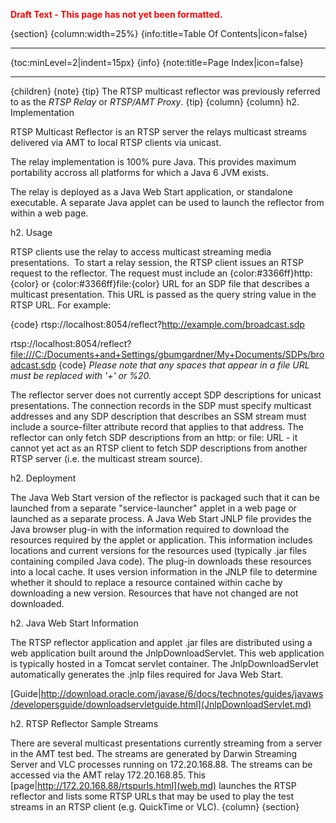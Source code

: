 <font color='red'><b>Draft Text - This page has not yet been formatted.</b></font>

{section}
{column:width=25%}
{info:title=Table Of Contents|icon=false}

---

{toc:minLevel=2|indent=15px}
{info}
{note:title=Page Index|icon=false}

---

{children}
{note}
{tip}
The RTSP multicast reflector was previously referred to as the _RTSP Relay_ or _RTSP/AMT Proxy_.
{tip}
{column}
{column}
h2. Implementation


RTSP Multicast Reflector is an RTSP server the relays multicast streams delivered via AMT to local RTSP clients via unicast.

The relay implementation is 100% pure Java. This provides maximum portability accross all platforms for which a Java 6 JVM exists.

The relay is deployed as a Java Web Start application, or standalone executable. A separate Java applet can be used to launch the reflector from within a web page.


h2. Usage

RTSP clients use the relay to access multicast streaming media presentations.&nbsp; To start a relay session, the RTSP client issues an RTSP request to the reflector. The request must include an {color:#3366ff}http:{color} or {color:#3366ff}file:{color} URL for an SDP file that describes a multicast presentation. This URL is passed as the query string value in the RTSP URL. For example:

{code}
rtsp://localhost:8054/reflect?http://example.com/broadcast.sdp

rtsp://localhost:8054/reflect?[file:///C:/Documents+and+Settings/gbumgardner/My+Documents/SDPs/broadcast.sdp](file:///C:/Documents+and+Settings/gbumgardner/My+Documents/SDPs/broadcast.sdp)
{code}
_Please note that any spaces that appear in a file URL must be replaced with '+' or %20._


The reflector server does not currently accept SDP descriptions for unicast   presentations. The connection records in the SDP must specify multicast   addresses and any SDP description that describes an SSM stream must include a source-filter attribute record that applies to   that address. The reflector can only fetch SDP descriptions from an http: or file: URL - it cannot yet act as an RTSP client to fetch SDP   descriptions from another RTSP server (i.e. the multicast stream source).

h2. Deployment

The Java Web Start version of the reflector is packaged such that it can be launched from a separate "service-launcher" applet in a web page or launched as a separate process. A Java Web Start JNLP file provides the Java browser plug-in with the information required to download the resources required by the applet or application. This information includes locations and current versions for the resources used (typically .jar files containing compiled Java code). The plug-in downloads these resources into a local cache. It uses version information in the JNLP file to determine whether it should to replace a resource contained within cache by downloading a new version. Resources that have not changed are not downloaded.


h2. Java Web Start Information

The RTSP reflector application and applet .jar files are distributed using a web application built around the JnlpDownloadServlet. This web application is typically hosted in a Tomcat servlet container. The JnlpDownloadServlet automatically generates the .jnlp files required for Java Web Start.


[Guide|http://download.oracle.com/javase/6/docs/technotes/guides/javaws/developersguide/downloadservletguide.html](JnlpDownloadServlet.md)

h2. RTSP Reflector Sample Streams

There are several multicast presentations currently streaming from a server in the AMT test bed. The streams are generated by Darwin Streaming Server and VLC processes running on 172.20.168.88. The streams can be accessed via the AMT relay 172.20.168.85. This [page|http://172.20.168.88/rtspurls.html](web.md) launches the RTSP reflector and lists some RTSP URLs that may be used to play the test streams in an RTSP client (e.g. QuickTime or VLC).
{column}
{section}